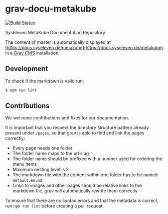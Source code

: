 # grav-docu-metakube

[![Build Status](https://travis-ci.org/syseleven/grav-docu-metakube.svg?branch=master)](https://travis-ci.org/syseleven/grav-docu-metakube)

SysEleven MetaKube Documentation Repository

The content of master is automatically displayed at [https://docs.syseleven.de/metakube](https://docs.syseleven.de/metakube) in a [Grav CMS](https://getgrav.org/) installation.

## Development

To check if the markdown is valid run:

```bash
$ npm run lint
```

## Contributions

We welcome contributions and fixes for our documentation. 

It is important that you respect the directory structure pattern already present under `/pages`, so that grav is able to find and link the pages correctly:

* Every page needs one folder
* The folder name maps to the url slug
* The folder name should be prefixed with a number used for ordering the menu items
* Maximum nesting level is 2
* The markdown file with the content within one folder has to be named `default.en.md`
* Links to images and other pages should be relative links to the markdown file, grav will automatically rewrite them correctly

To ensure that there are no syntax errors and that the metadata is correct, run `npm run lint` before creating a pull request.